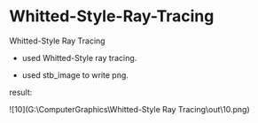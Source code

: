 # Whitted-Style-Ray-Tracing
Whitted-Style Ray Tracing

- used Whitted-Style ray tracing.

- used stb_image to write png.



result:

![10](G:\ComputerGraphics\Whitted-Style Ray Tracing\out\10.png)